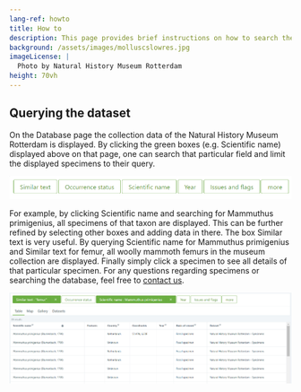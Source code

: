 ```yaml
---
lang-ref: howto
title: How to
description: This page provides brief instructions on how to search the specimen database of the [Natural History Museum Rotterdam](https://www.hetnatuurhistorisch.nl/en).
background: /assets/images/molluscslowres.jpg
imageLicense: |
  Photo by Natural History Museum Rotterdam
height: 70vh
---
```


## Querying the dataset
On the Database page the collection data of the Natural History Museum Rotterdam is displayed. By clicking the green boxes (e.g. Scientific name) displayed above on that page, one can search that particular field and limit the displayed specimens to their query.

<img src="/assets/images/greenboxes.jpg">

For example, by clicking Scientific name and searching for Mammuthus primigenius, all specimens of that taxon are displayed. This can be further refined by selecting other boxes and adding data in there. The box Similar text is very useful. By querying Scientific name for Mammuthus primigenius and Similar text for femur, all woolly mammoth femurs in the museum collection are displayed. Finally simply click a specimen to see all details of that particular specimen. For any questions regarding specimens or searching the database, feel free to [contact us](https://www.hetnatuurhistorisch.nl/en/contact/).

<img src="/assets/images/examplequery.jpg">
